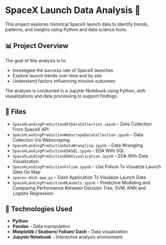 # SpaceX Launch Data Analysis 🚀

This project explores historical SpaceX launch data to identify trends, patterns, and insights using Python and data science tools.

## 📊 Project Overview

The goal of this analysis is to:
- Investigate the success rate of SpaceX launches
- Explore launch trends over time and by site
- Understand factors influencing mission outcomes

The analysis is conducted in a Jupyter Notebook using Python, with visualizations and data processing to support findings.

## 📁 Files

- `SpaceXLandingPredictionAPIDataCollection.ipynb` – Data Collection From SpaceX API
- `SpaceXLandingPredictionWebscrapeDataCollection.ipynb` – Data Collection Via Webscraping
- `SpaceXLandingPredictionDataWrangling.ipynb` – Data Wrangling
- `SpaceXLandingPredictionEDASQL.ipynb` – EDA With SQL
- `SpaceXLandingPredictionEDAVisualization.ipynb` – EDA With Data Visualization
- `SpaceXLandingPredictionFolium.ipynb` – Use Folium To Visualize Launch Sites On Map
- `spacex-dash-app.py` – Dash Application To Visulaize Launch Data
- `SpaceXLandingPredictionMLmodels.ipynb` – Predictive Modeling and Comparing Performance Between Decision Tree, SVM, KNN and Logistic Regression

## 🧪 Technologies Used

- **Python**
- **Pandas** – Data manipulation
- **Matplotlib / Seaborn/ Folium/ Dash** – Data visualization
- **Jupyter Notebook** – Interactive analysis environment
